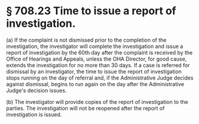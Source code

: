 # § 708.23   Time to issue a report of investigation.

(a) If the complaint is not dismissed prior to the completion of the investigation, the investigator will complete the investigation and issue a report of investigation by the 60th day after the complaint is received by the Office of Hearings and Appeals, unless the OHA Director, for good cause, extends the investigation for no more than 30 days. If a case is referred for dismissal by an investigator, the time to issue the report of investigation stops running on the day of referral and, if the Administrative Judge decides against dismissal, begins to run again on the day after the Administrative Judge's decision issues.


(b) The investigator will provide copies of the report of investigation to the parties. The investigation will not be reopened after the report of investigation is issued.




